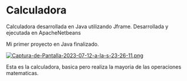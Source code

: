 # Calculadora
Calculadora desarrollada en Java utilizando Jframe. Desarrollada y ejecutada en ApacheNetbeans 

Mi primer proyecto en Java finalizado.


[![Captura-de-Pantalla-2023-07-12-a-la-s-23-26-11.png](https://i.postimg.cc/3rPcVG2J/Captura-de-Pantalla-2023-07-12-a-la-s-23-26-11.png)](https://postimg.cc/nMG2QCd6)

Esta es la calculadora, basica pero realiza la mayoria de las operaciones matematicas.
